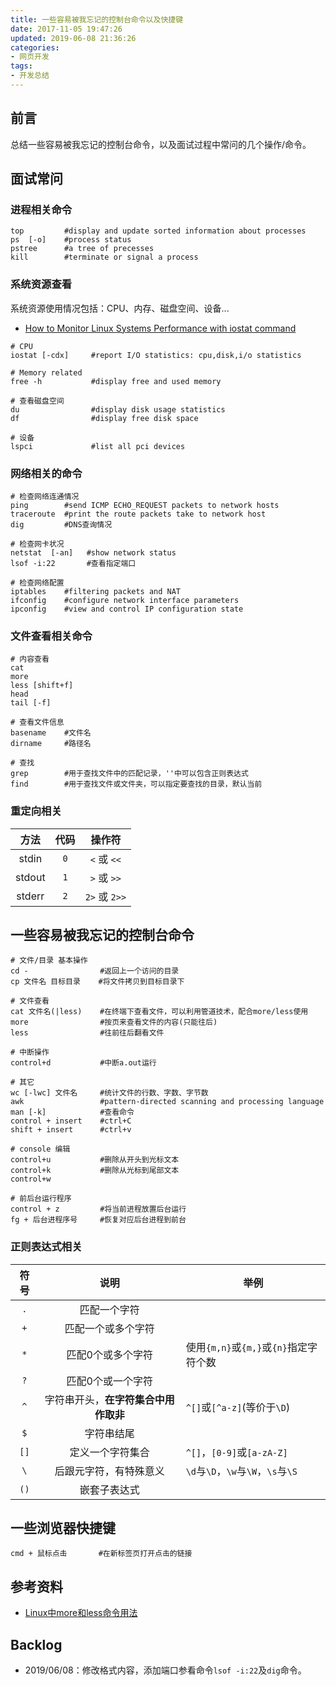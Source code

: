 ```yaml
---
title: 一些容易被我忘记的控制台命令以及快捷键
date: 2017-11-05 19:47:26
updated: 2019-06-08 21:36:26
categories:
- 网页开发
tags:
- 开发总结
---
```

## 前言
总结一些容易被我忘记的控制台命令，以及面试过程中常问的几个操作/命令。

<!-- more -->
## 面试常问
### 进程相关命令
```shell
top         #display and update sorted information about processes
ps  [-o]    #process status
pstree      #a tree of precesses
kill        #terminate or signal a process
```

### 系统资源查看
系统资源使用情况包括：CPU、内存、磁盘空间、设备...

- [How to Monitor Linux Systems Performance with iostat command](https://www.linuxtechi.com/monitor-linux-systems-performance-iostat-command/)

```shell
# CPU
iostat [-cdx]     #report I/O statistics: cpu,disk,i/o statistics

# Memory related
free -h           #display free and used memory

# 查看磁盘空间
du                #display disk usage statistics
df                #display free disk space

# 设备
lspci             #list all pci devices

```

### 网络相关的命令
```shell
# 检查网络连通情况
ping        #send ICMP ECHO_REQUEST packets to network hosts
traceroute  #print the route packets take to network host
dig         #DNS查询情况

# 检查网卡状况
netstat  [-an]   #show network status
lsof -i:22       #查看指定端口

# 检查网络配置
iptables    #filtering packets and NAT
ifconfig    #configure network interface parameters
ipconfig    #view and control IP configuration state
```

### 文件查看相关命令
```shell
# 内容查看
cat
more
less [shift+f]
head
tail [-f]

# 查看文件信息
basename    #文件名
dirname     #路径名

# 查找
grep        #用于查找文件中的匹配记录，''中可以包含正则表达式
find        #用于查找文件或文件夹，可以指定要查找的目录，默认当前
```

### 重定向相关

| 方法 | 代码 | 操作符 |
| :--------: | :--------: | :--------: |
| stdin | `0` | `<` 或 `<<` |
| stdout | `1` | `>` 或 `>>` |
| stderr | `2` | `2>` 或 `2>>` |

## 一些容易被我忘记的控制台命令

```shell
# 文件/目录 基本操作
cd -                #返回上一个访问的目录
cp 文件名 目标目录    #将文件拷贝到目标目录下

# 文件查看
cat 文件名(|less)    #在终端下查看文件，可以利用管道技术，配合more/less使用
more                #按页来查看文件的内容(只能往后)
less                #往前往后翻看文件

# 中断操作
control+d           #中断a.out运行

# 其它
wc [-lwc] 文件名     #统计文件的行数、字数、字节数
awk                 #pattern-directed scanning and processing language
man [-k]            #查看命令
control + insert    #ctrl+C
shift + insert      #ctrl+v

# console 编辑
control+u           #删除从开头到光标文本
control+k           #删除从光标到尾部文本
control+w

# 前后台运行程序
control + z         #将当前进程放置后台运行
fg + 后台进程序号     #恢复对应后台进程到前台
```

### 正则表达式相关
| 符号 | 说明 | 举例 |
| :--------: | :--------: | -------- |
| `.` | 匹配一个字符 |  |
| `+` | 匹配一个或多个字符 |  |
| `*` | 匹配0个或多个字符 | 使用`{m,n}`或`{m,}`或`{n}`指定字符个数 |
| `?` | 匹配0个或一个字符 |  |
| `^` | 字符串开头，**在字符集合中用作取非** | `^[]`或`[^a-z]`(等价于`\D`) |
| `$` | 字符串结尾 |  |
| `[]` | 定义一个字符集合 |`^[]`，`[0-9]`或`[a-zA-Z]`|
| `` \ `` | 后跟元字符，有特殊意义 | `\d`与`\D`，`\w`与`\W`，`\s`与`\S` |
| `()` | 嵌套子表达式 |  |

## 一些浏览器快捷键
```commands
cmd + 鼠标点击       #在新标签页打开点击的链接
```

## 参考资料
- [Linux中more和less命令用法](https://www.cnblogs.com/aijianshi/p/5750911.html)

## Backlog
- 2019/06/08：修改格式内容，添加端口参看命令`lsof -i:22`及`dig`命令。

